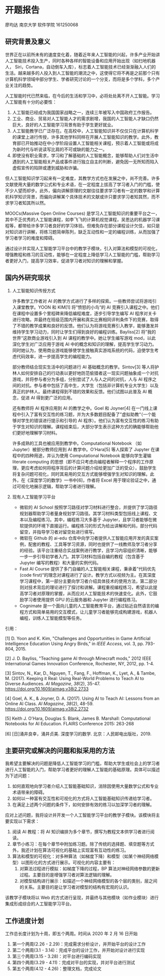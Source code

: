 # 开题报告

廖均达 南京大学 软件学院 161250068

## 研究背景及意义

世界正在以前所未有的速度变化着，随着近年来人工智能的兴起，许多产业开始讲人工智能技术投入生产，同时各种各样的智能设备和应用开始出现（如扫地机器人， Siri，Cortana，自动倒车入库），标志着人工智能技术已经渐渐融入人们的生活。越来越多的人投入到人工智能的潮流之中，这使得它将不再是之前那个只有计算机科学领域中部分学生、学者研究讨论的一个分支，而将是多个学科，多个产业关注的趋势。

人工智能时代已然来临，在今后的生活和学习中，必将处处离不开人工智能。学习人工智能有十分的必要性：

1. 人工智能已经成为我国国家战略之一，连续三年被写入中国政府工作报告。 
2. 工业、商业、贸易对人工智能人才的需求剧增，我国的人工智能人才缺口仍然巨大，良好的人工智能学习背景有助于学生更好就业。
3. 人工智能教学已广泛存在。在高校中，人工智能知识并不仅仅只在计算机科学的课堂上进行传授，许多其他学科同样在开展人工智能知识的教学。此外，教育部已开始推动在中小学阶段设置人工智能相关课程，预示着人工智能或将成为新时代与听说读写比肩的不可或缺的能力之一。 
4. 即使没有职业需求，学习和了解基础的人工智能概念，能够帮助人们对生活中遇到的人工智能相关产品或事件进行独立自主的判断，避免因一无所知而陷入虚假宣传的陷阱或遭到威胁和诈骗。

但人工智能知识学习起来有一定难度，其教学方式也在发展之中，尚不完善。许多文献使用大量的数学公式和专业术语，在一定程度上拔高了学习者入门的门槛，使不少人望而却步。此外，偏向讲解原理的文献往往要求学习者有一定的数学和计算机科学知识背景，而偏向讲解某个具体技术的文献或许只要求学习者知其然，而不求学习者知其所以然。

MOOCs(Massive Open Online Courses) 是学习人工智能知识的重要平台之一，其中不乏优秀的人工智能课程，如李飞飞的计算机视觉课程，吴恩达的机器学习课程等，都带给许多学习者良好的学习体验。但难免存在部分课程设计欠佳，如只是对知识进行讲解，将练习题简单陈列，缺乏互动性和一定的编程训练，从而加强了学习者学习的难度和障碍。

通过设计并实现人工智能学习平台中的教学子模块，引入对算法和模型的可视化，增强教程和练习的互动性，能够在一定程度上降低学习人工智能的门槛，帮助学习者更好入门，提高学习效率，促进学习者对知识的理解和掌握。

## 国内外研究现状

1. 人工智能知识传授方式

   许多教学工作者对 AI 的教学方式进行了多样的探索。一些教师尝试将游戏引入课堂教学。YOON 和 KIM[1] 将”愤怒的小鸟“的 AI 竞赛引入课程之中。他们在课程中设置多个里程碑来降低编程难度，逐步引导学生编写 AI 程序对关卡进行攻略，并最终在班级范围内开展和真实比赛相同评判条件下的竞赛，取得了不错的教学成果和良好的反馈。他们认为将游戏竞赛引入教学，能够激发并维持学生学习动力，同时让学生们得到良好的编程训练。Bayliss[2] 将”我的世界“这款商业游戏引入到 AI 课程的教学中。她让学生编写游戏 mod，以此深化学生对广泛应用于游戏 AI 中的概念和知识的理解，提高学生学习动力。同时她认为，使用商业游戏能够使学生接触真实游戏系统的代码，迫使学生考虑代码效率，进一步提高学生的编程能力。

   部分教师结合现实生活中的问题进行 AI 基础概念的教学。Sintov[3] 等人将护林人如何安排自己的行动表以更好地防范偷猎者这一现实问题抽象成一个对抗游戏，并将参与者分为多组，分别尝试了人与人之间的对抗，人与 AI 程序之间的对抗。参与者中包括了高中生，大学生（包括非计算机专业大学生）以及真正的护林人。最终课程得到不错的效果和反馈。他们试图以此普及 AI 概念，促进 AI 得到更广泛的应用。

   还有教师将 AI 程序应用到 AI 的教学之中。Goel 和 Joyner[4] 在一门线上课程中引入了富有交互性的练习题，并为大多数题目配备了”虚拟助教“（一个能够对学生的错误进行提示和引导的 AI 程序）。他们认为富有交互性的练习有助于学生对知识的理解。课程结束后，大部分学生表示这种方式的确能够帮助他们更好地理解学习材料。

   许多成熟的工具也被应用到教学中。Computational Notebook （如 Jupyter）被部分教师应用到 AI 教学中。O’Hara[5] 等人探索了 Jupyter 在课程中的四种用途，并认为使用 Computational Notebook 能够向学生灌输 literate computing 的思想（即不应只考虑向编程者解释一个程序的工作原理，更应考虑如何将程序背后的计算问题介绍给更加广泛的受众），鼓励学生将复杂问题可视化，同时其易用的交互方式能够增强学生对知识的理解。此外，在《深度学习的数学》一书中[6]，作者将 Excel 用于理论验证之中，通过可视化地展示逻辑，帮助学习者进行理解。

2. 现有人工智能学习平台

   - 微软的 AI School 按照学习路径对学习材料进行整合，并提供了学习路径规划器帮助学习者量身规划学习路径。其学习材料类型包括线上课程、文本以及编程练习。其中，编程练习大多基于 Jupyter，且学习者能够在微软提供的环境下直接运行。编程练习的形式为给出讲解和代码，部分代码留空，并指导学习者对留空处进行填写。
   - 微软在 Github 的 ai-edu 仓库中向学习者提供人工智能应用开发的真实案例，配套的教程、工具等学习资源，同时也提供了一线教师及学习者分享的经验。该平台注重结合实战案例进行教学，且学习内容组织清晰，能够一步一步引导初学者入门。其学习材料包括自编的教程（包含基于 Jupyter 编写的教程）和大量的实例代码。
   - Fast AI Course 提供了多门自编的人工智能相关课程，秉承着”代码优先(code first)“的理念对课程进行了设计。教学方式以视频为主。在其深度学习课程中，第一部分主要向学习者介绍具体技术的使用方法，第二部分则对技术背后的理论进行了探讨和讲解。课程重视编程练习，希望以此提高学习者对原理的掌握，从而应对人工智能技术的快速变化。此外，它鼓励学习者使用提供 GPU 的云服务器和 Jupyter 进行编程练习。
   - Cognimate 是一个面向儿童的人工智能教育平台，通过贴近自然语言的编程方式和简单易用的交互模式，让儿童学习者能够完成构建游戏，机器人编程，训练人工智能模型等任务。

引用：

[1] D. Yoon and K. Kim, "Challenges and Opportunities in Game Artificial Intelligence Education Using Angry Birds," in *IEEE Access*, vol. 3, pp. 793-804, 2015.

[2] J. D. Bayliss, "Teaching game AI through Minecraft mods," 2012 IEEE International Games Innovation Conference, Rochester, NY, 2012, pp. 1-4.

[3] Sintov, N., Kar, D., Nguyen, T., Fang, F., Hoffman, K., Lyet, A., & Tambe, M. (2017). Keeping it Real: Using Real-World Problems to Teach AI to Diverse Audiences. *AI Magazine*, *38*(2), 35-47. https://doi.org/10.1609/aimag.v38i2.2733

[4] Goel, A. K., & Joyner, D. A. (2017). Using AI to Teach AI: Lessons from an Online AI Class. *AI Magazine*, *38*(2), 48-59. https://doi.org/10.1609/aimag.v38i2.2732

[5] Keith J. O'Hara, Douglas S. Blank, James B. Marshall: Computational Notebooks for AI Education. FLAIRS Conference 2015: 263-268

[6] [日]涌井良幸，涌井贞美. 深度学习的数学. 北京：人民邮电出版社，2019.

## 主要研究或解决的问题和拟采用的方法

我希望主要解决的问题是降低人工智能学习的门槛，帮助大学生或社会上的学习者进行人工智能的入门，帮助学习者更好的理解人工智能的基础原理。具体可以描述为下述问题：

1. 如何直观地向学习者介绍人工智能基础知识，消除因使用大量数学公式和专业术语带来的障碍。
2. 如何以一种富有交互性和可视化的方式将人工智能基础知识传递给学习者。
3. 在满足上述两个问题的条件下，如何安排有效的练习以加深学习者的理解。

应对上述问题，我将设计并开发一个人工智能学习平台的教学子模块。该模块将主要实现以下需求：

1. 阅读 AI 教程：将 AI 知识编排为多个章节，撰写为教程文本供学习者进行阅读。
2. 章节小练习：在每个章节中附加练习题。除了传统的选择题、填空题等方式外，我还计划在算法可视化的基础上实现富有互动性的练习。
3. 算法和模型的可视化：对多种算法（如梯度下降）和模型（如某个神经网络模型）以图形化的方式进行展示。可视化的内容主要有：
   1. 对算法过程进行模拟：如梯度下降的过程，BP 算法对神经网络参数的更新过程。主要目的是增强学习者对算法逻辑的理解。
   2. 对模型结构进行展示：如描述一个神经网络模型的各个层的类别，层之间的关系。主要目的是让学习者对模型的结构有宏观的认识。

该教学子模块将以 Web 的方式进行呈现，并最终与其他模块（如作业模块）进行集成形成综合的人工智能学习平台。

## 工作进度计划

工作总长度计划为十周，即五个两周。时间从 2020 年 2 月 16 日开始

1. 第一个两周(2.26 - 2.29)：完成需求分析设计，并开始平台的设计工作
2. 第二个两周(3.1 - 3.14)：完成平台的设计工作，并开始对设计进行实现
3. 第三个两周(3.15 - 3.28)：对平台进行编码实现
4. 第四个两周(3.29 - 4.11)：完成对平台的实现，并对平台进行测试
5. 第五个两周(4.12 - 4.26)：整理文档，完成论文